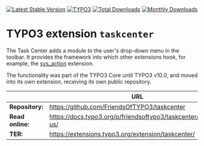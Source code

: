 [![Latest Stable Version](https://poser.pugx.org/friendsoftypo3/taskcenter/v/stable.svg)](https://extensions.typo3.org/extension/taskcenter/)
[![TYPO3](https://img.shields.io/badge/TYPO3-10-orange.svg?style=flat-square)](https://get.typo3.org/version/10)
[![Total Downloads](https://poser.pugx.org/friendsoftypo3/taskcenter/d/total.svg)](https://packagist.org/packages/friendsoftypo3/taskcenter)
[![Monthly Downloads](https://poser.pugx.org/friendsoftypo3/taskcenter/d/monthly)](https://packagist.org/packages/friendsoftypo3/taskcenter)

# TYPO3 extension `taskcenter`

The Task Center adds a module to the user's drop-down menu in the toolbar. It
provides the framework into which other extensions hook, for example, the
[sys_action](https://extensions.typo3.org/extension/sys_action/) extension.

The functionality was part of the TYPO3 Core until TYPO3 v10.0, and moved into
its own extension, receiving its own public repository.

|                  | URL                                                            |
|------------------|----------------------------------------------------------------|
| **Repository:**  | https://github.com/FriendsOfTYPO3/taskcenter                   |
| **Read online:** | https://docs.typo3.org/p/friendsoftypo3/taskcenter/main/en-us/ |
| **TER:**         | https://extensions.typo3.org/extension/taskcenter/             |
